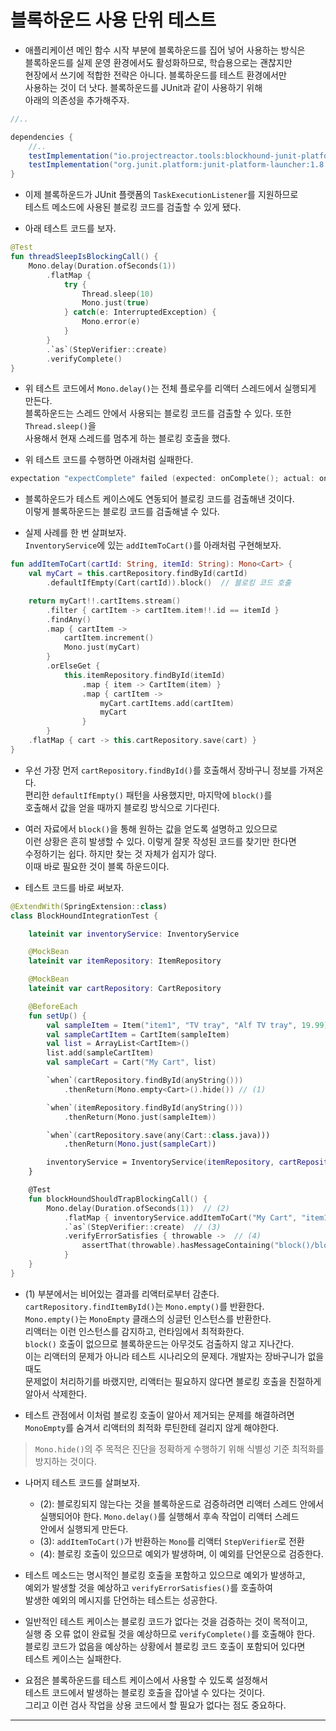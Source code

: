 # 블록하운드 사용 단위 테스트

- 애플리케이션 메인 함수 시작 부분에 블록하운드를 집어 넣어 사용하는 방식은  
  블록하운드를 실제 운영 환경에서도 활성화하므로, 학습용으로는 괜찮지만  
  현장에서 쓰기에 적합한 전략은 아니다. 블록하운드를 테스트 환경에서만  
  사용하는 것이 더 낫다. 블록하운드를 JUnit과 같이 사용하기 위해  
  아래의 의존성을 추가해주자.

```gradle
//..

dependencies {
    //..
    testImplementation("io.projectreactor.tools:blockhound-junit-platform:1.0.6.RELEASE")
    testImplementation("org.junit.platform:junit-platform-launcher:1.8.0")
}
```

- 이제 블록하운드가 JUnit 플랫폼의 `TaskExecutionListener`를 지원하므로  
  테스트 메소드에 사용된 블로킹 코드를 검출할 수 있게 됐다.

- 아래 테스트 코드를 보자.

```kt
@Test
fun threadSleepIsBlockingCall() {
    Mono.delay(Duration.ofSeconds(1))
        .flatMap {
            try {
                Thread.sleep(10)
                Mono.just(true)
            } catch(e: InterruptedException) {
                Mono.error(e)
            }
        }
        .`as`(StepVerifier::create)
        .verifyComplete()
}
```

- 위 테스트 코드에서 `Mono.delay()`는 전체 플로우를 리액터 스레드에서 실행되게 만든다.  
  블록하운드는 스레드 안에서 사용되는 블로킹 코드를 검출할 수 있다. 또한 `Thread.sleep()`을  
  사용해서 현재 스레드를 멈추게 하는 블로킹 호출을 했다.

- 위 테스트 코드를 수행하면 아래처럼 실패한다.

```kt
expectation "expectComplete" failed (expected: onComplete(); actual: onError(reactor.blockhound.BlockingOperationError: Blocking call! java.lang.Thread.sleep))
```

- 블록하운드가 테스트 케이스에도 연동되어 블로킹 코드를 검출해낸 것이다.  
  이렇게 블록하운드는 블로킹 코드를 검출해낼 수 있다.

- 실제 사례를 한 번 살펴보자.  
  `InventoryService`에 있는 `addItemToCart()`를 아래처럼 구현해보자.

```kt
fun addItemToCart(cartId: String, itemId: String): Mono<Cart> {
    val myCart = this.cartRepository.findById(cartId)
        .defaultIfEmpty(Cart(cartId)).block()  // 블로킹 코드 호출

    return myCart!!.cartItems.stream()
        .filter { cartItem -> cartItem.item!!.id == itemId }
        .findAny()
        .map { cartItem ->
            cartItem.increment()
            Mono.just(myCart)
        }
        .orElseGet {
            this.itemRepository.findById(itemId)
                .map { item -> CartItem(item) }
                .map { cartItem ->
                    myCart.cartItems.add(cartItem)
                    myCart
                }
        }
    .flatMap { cart -> this.cartRepository.save(cart) }
}
```

- 우선 가장 먼저 `cartRepository.findById()`를 호출해서 장바구니 정보를 가져온다.  
  편리한 `defaultIfEmpty()` 패턴을 사용했지만, 마지막에 `block()`를  
  호출해서 값을 얻을 때까지 블로킹 방식으로 기다린다.

- 여러 자료에서 `block()`을 통해 원하는 값을 얻도록 설명하고 있으므로  
  이런 상황은 흔히 발생할 수 있다. 이렇게 잘못 작성된 코드를 찾기만 한다면  
  수정하기는 쉽다. 하지만 찾는 것 자체가 쉽지가 않다.  
  이때 바로 필요한 것이 블록 하운드이다.

- 테스트 코드를 바로 써보자.

```kt
@ExtendWith(SpringExtension::class)
class BlockHoundIntegrationTest {

    lateinit var inventoryService: InventoryService

    @MockBean
    lateinit var itemRepository: ItemRepository

    @MockBean
    lateinit var cartRepository: CartRepository

    @BeforeEach
    fun setUp() {
        val sampleItem = Item("item1", "TV tray", "Alf TV tray", 19.99)
        val sampleCartItem = CartItem(sampleItem)
        val list = ArrayList<CartItem>()
        list.add(sampleCartItem)
        val sampleCart = Cart("My Cart", list)

        `when`(cartRepository.findById(anyString()))
            .thenReturn(Mono.empty<Cart>().hide()) // (1)

        `when`(itemRepository.findById(anyString()))
            .thenReturn(Mono.just(sampleItem))

        `when`(cartRepository.save(any(Cart::class.java)))
            .thenReturn(Mono.just(sampleCart))

        inventoryService = InventoryService(itemRepository, cartRepository)
    }

    @Test
    fun blockHoundShouldTrapBlockingCall() {
        Mono.delay(Duration.ofSeconds(1))  // (2)
            .flatMap { inventoryService.addItemToCart("My Cart", "item1")}
            .`as`(StepVerifier::create)  // (3)
            .verifyErrorSatisfies { throwable ->  // (4)
                assertThat(throwable).hasMessageContaining("block()/blockFirst()/blockLast() are blocking")
            }
    }
}
```

- (1) 부분에서는 비어있는 결과를 리액터로부터 감춘다.  
  `cartRepository.findItemById()`는 `Mono.empty()`를 반환한다.  
  `Mono.empty()`는 `MonoEmpty` 클래스의 싱글턴 인스턴스를 반환한다.  
  리액터는 이런 인스턴스를 감지하고, 런타임에서 최적화한다.  
  `block()` 호출이 없으므로 블록하운드는 아무것도 검출하지 않고 지나간다.  
  이는 리액터의 문제가 아니라 테스트 시나리오의 문제다. 개발자는 장바구니가 없을 때도  
  문제없이 처리하기를 바랬지만, 리액터는 필요하지 않다면 블로킹 호출을 친절하게  
  알아서 삭제한다.

- 테스트 관점에서 이처럼 블로킹 호출이 알아서 제거되는 문제를 해결하려면  
  `MonoEmpty`를 숨겨서 리액터의 최적화 루틴한테 걸리지 않게 해야한다.

> `Mono.hide()`의 주 목적은 진단을 정확하게 수행하기 위해 식별성 기준 최적화를 방지하는 것이다.

- 나머지 테스트 코드를 살펴보자.

  - (2): 블로킹되지 않는다는 것을 블록하운드로 검증하려면 리액터 스레드 안에서  
    실행되어야 한다. `Mono.delay()`를 실행해서 후속 작업이 리액터 스레드  
    안에서 실행되게 만든다.
  - (3): `addItemToCart()`가 반환하는 `Mono`를 리액터 `StepVerifier`로 전환
  - (4): 블로킹 호출이 있으므로 예외가 발생하며, 이 예외를 단언문으로 검증한다.

- 테스트 메소드는 명시적인 블로킹 호출을 포함하고 있으므로 예외가 발생하고,  
  예외가 발생할 것을 예상하고 `verifyErrorSatisfies()`를 호출하여  
  발생한 예외의 메시지를 단언하는 테스트는 성공한다.

- 일반적인 테스트 케이스는 블로킹 코드가 없다는 것을 검증하는 것이 목적이고,  
  실행 중 오류 없이 완료될 것을 예상하므로 `verifyComplete()`를 호출해야 한다.  
  블로킹 코드가 없음을 예상하는 상황에서 블로킹 코드 호출이 포함되어 있다면  
  테스트 케이스는 실패한다.

- 요점은 블록하운드를 테스트 케이스에서 사용할 수 있도록 설정해서  
  테스트 코드에서 발생하는 블로킹 호출을 잡아낼 수 있다는 것이다.  
  그리고 이런 검사 작업을 상용 코드에서 할 필요가 없다는 점도 중요하다.

<hr/>
